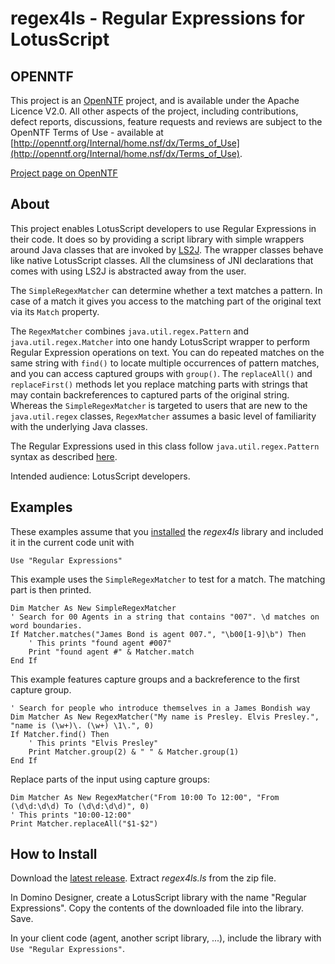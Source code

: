 # regex4ls - Regular Expressions for LotusScript

## OPENNTF

This project is an [OpenNTF](https://openntf.org/) project, and is available under the Apache Licence V2.0. All other aspects of the project, including contributions, defect reports, discussions, feature requests and reviews are subject to the OpenNTF Terms of Use - available at [http://openntf.org/Internal/home.nsf/dx/Terms_of_Use](http://openntf.org/Internal/home.nsf/dx/Terms_of_Use).

[Project page on OpenNTF](https://openntf.org/main.nsf/project.xsp?r=project/Regular%20Expressions%20for%20LotusScript/)

## About

This project enables LotusScript developers to use Regular Expressions in their code. 
It does so by providing a script library with simple wrappers around Java classes that are invoked by [LS2J](https://www-01.ibm.com/support/knowledgecenter/SSVRGU_9.0.1/com.ibm.designer.domino.main.doc/LSAZ_ABOUT_LS2J.html). 
The wrapper classes behave like native LotusScript classes. All the clumsiness of JNI declarations that comes with using LS2J is abstracted away from the user.

The `SimpleRegexMatcher` can determine whether a text matches a pattern. 
In case of a match it gives you access to the matching part of the original text via its `Match` property.

The `RegexMatcher` combines `java.util.regex.Pattern` and `java.util.regex.Matcher` into one handy LotusScript wrapper to perform Regular Expression operations on text. 
You can do repeated matches on the same string with `find()` to locate multiple occurrences of pattern matches, and you can access captured groups with `group()`. 
The `replaceAll()` and `replaceFirst()` methods let you replace matching parts with strings that may contain backreferences to captured parts of the original string. 
Whereas the `SimpleRegexMatcher` is targeted to users that are new to the `java.util.regex` classes, `RegexMatcher` assumes a basic level of familiarity with the underlying Java classes.

The Regular Expressions used in this class follow `java.util.regex.Pattern` syntax as described [here](http://docs.oracle.com/javase/6/docs/api/java/util/regex/Pattern.html).

Intended audience: LotusScript developers.

## Examples

These examples assume that you [installed](#how-to-install) the _regex4ls_ library and included it in the current code unit with
```vbnet
Use "Regular Expressions"
```

This example uses the `SimpleRegexMatcher` to test for a match. The matching part is then printed.
```vbnet
Dim Matcher As New SimpleRegexMatcher
' Search for 00 Agents in a string that contains "007". \d matches on word boundaries.
If Matcher.matches("James Bond is agent 007.", "\b00[1-9]\b") Then
    ' This prints "found agent #007"
    Print "found agent #" & Matcher.match
End If
```

This example features capture groups and a backreference to the first capture group.
```vbnet
' Search for people who introduce themselves in a James Bondish way
Dim Matcher As New RegexMatcher("My name is Presley. Elvis Presley.", "name is (\w+)\. (\w+) \1\.", 0)
If Matcher.find() Then
    ' This prints "Elvis Presley"
    Print Matcher.group(2) & " " & Matcher.group(1)
End If
```

Replace parts of the input using capture groups:
```vbnet
Dim Matcher As New RegexMatcher("From 10:00 To 12:00", "From (\d\d:\d\d) To (\d\d:\d\d)", 0)
' This prints "10:00-12:00"
Print Matcher.replaceAll("$1-$2")
```

## How to Install

Download the [latest release](https://github.com/OpenNTF/regex4ls/releases/latest). Extract _regex4ls.ls_ from the zip file.

In Domino Designer, create a LotusScript library with the name "Regular Expressions". Copy the contents of the downloaded file into the library. Save. 

In your client code (agent, another script library, ...), include the library with `Use "Regular Expressions"`.